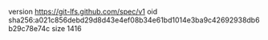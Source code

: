 version https://git-lfs.github.com/spec/v1
oid sha256:a021c856debd29d8d43e4ef08b34e61bd1014e3ba9c42692938db6b29c78e74c
size 1416
